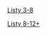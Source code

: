 [Listy 3-8](https://hackmd.io/vbsqxVEYQ7u5OZUtOk2SYQ?view#Zadanie%208)

[Listy 8-12+](https://hackmd.io/IUZt6_fRQti6W_JNETla6A?view)
